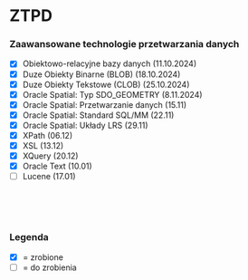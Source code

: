 # ZTPD
###  Zaawansowane technologie przetwarzania danych

- [x] Obiektowo-relacyjne bazy danych (11.10.2024)
- [x] Duze Obiekty Binarne (BLOB) (18.10.2024)
- [x] Duze Obiekty Tekstowe (CLOB) (25.10.2024)
- [x] Oracle Spatial: Typ SDO_GEOMETRY (8.11.2024)
- [x] Oracle Spatial: Przetwarzanie danych (15.11)
- [x] Oracle Spatial: Standard SQL/MM (22.11)
- [x] Oracle Spatial: Układy LRS (29.11)
- [x] XPath (06.12)
- [x] XSL (13.12)
- [x] XQuery (20.12)
- [x] Oracle Text (10.01)
- [ ] Lucene (17.01)

<br><br><br>
### Legenda
 - [x] = zrobione
 - [ ] = do zrobienia

